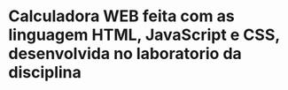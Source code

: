 
# Calculadora WEB feita com as linguagem HTML, JavaScript e CSS, desenvolvida no laboratorio da disciplina
